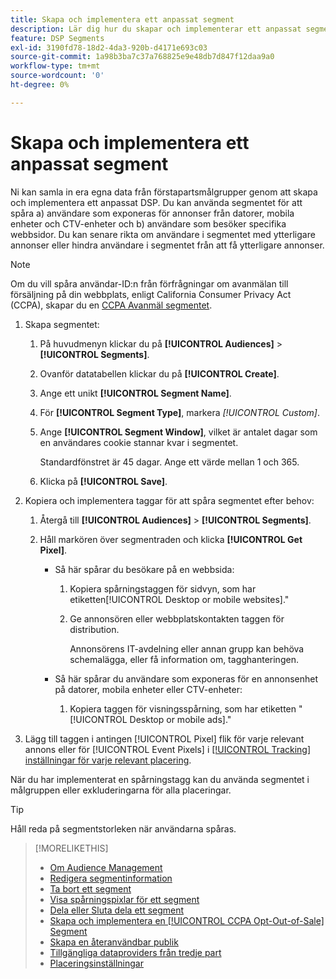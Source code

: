 ```yaml
---
title: Skapa och implementera ett anpassat segment
description: Lär dig hur du skapar och implementerar ett anpassat segment för att spåra användare som exponeras för annonser eller användare som besöker dina webbsidor.
feature: DSP Segments
exl-id: 3190fd78-18d2-4da3-920b-d4171e693c03
source-git-commit: 1a98b3ba7c37a768825e9e48db7d847f12daa9a0
workflow-type: tm+mt
source-wordcount: '0'
ht-degree: 0%

---
```


# Skapa och implementera ett anpassat segment

Ni kan samla in era egna data från förstapartsmålgrupper genom att skapa och implementera ett anpassat DSP. Du kan använda segmentet för att spåra a) användare som exponeras för annonser från datorer, mobila enheter och CTV-enheter och b) användare som besöker specifika webbsidor. Du kan senare rikta om användare i segmentet med ytterligare annonser eller hindra användare i segmentet från att få ytterligare annonser.

>[!NOTE]
>
>Om du vill spåra användar-ID:n från förfrågningar om avanmälan till försäljning på din webbplats, enligt California Consumer Privacy Act (CCPA), skapar du en [CCPA Avanmäl segmentet](ccpa-opt-out-segment-create.md).

1. Skapa segmentet:

   1. På huvudmenyn klickar du på **[!UICONTROL Audiences]** > **[!UICONTROL Segments]**.

   1. Ovanför datatabellen klickar du på **[!UICONTROL Create]**.

   1. Ange ett unikt **[!UICONTROL Segment Name]**.

   1. För **[!UICONTROL Segment Type]**, markera *[!UICONTROL Custom]*.

   1. Ange **[!UICONTROL Segment Window]**, vilket är antalet dagar som en användares cookie stannar kvar i segmentet.

      Standardfönstret är 45 dagar. Ange ett värde mellan 1 och 365.

   1. Klicka på **[!UICONTROL Save]**.

1. Kopiera och implementera taggar för att spåra segmentet efter behov:

   1. Återgå till **[!UICONTROL Audiences]** > **[!UICONTROL Segments]**.

   2. Håll markören över segmentraden och klicka **[!UICONTROL Get Pixel]**.

      * Så här spårar du besökare på en webbsida:

         1. Kopiera spårningstaggen för sidvyn, som har etiketten[!UICONTROL Desktop or mobile websites].&quot;

         1. Ge annonsören eller webbplatskontakten taggen för distribution.

            Annonsörens IT-avdelning eller annan grupp kan behöva schemalägga, eller få information om, tagghanteringen.
      * Så här spårar du användare som exponeras för en annonsenhet på datorer, mobila enheter eller CTV-enheter:

         1. Kopiera taggen för visningsspårning, som har etiketten &quot;[!UICONTROL Desktop or mobile ads].&quot;


1. Lägg till taggen i antingen [!UICONTROL Pixel] flik för varje relevant annons eller för [!UICONTROL Event Pixels] i [[!UICONTROL Tracking] inställningar för varje relevant placering](/help/dsp/campaign-management/placements/placement-settings.md#placement-tracking).

När du har implementerat en spårningstagg kan du använda segmentet i målgruppen eller exkluderingarna för alla placeringar.

>[!TIP]
>
>Håll reda på segmentstorleken när användarna spåras.

>[!MORELIKETHIS]
>
>* [Om Audience Management](audience-about.md)
>* [Redigera segmentinformation](segment-edit.md)
>* [Ta bort ett segment](segment-delete.md)
>* [Visa spårningspixlar för ett segment](segment-view-pixels.md)
>* [Dela eller Sluta dela ett segment](segment-share.md)
>* [Skapa och implementera en [!UICONTROL CCPA Opt-Out-of-Sale] Segment](ccpa-opt-out-segment-create.md)
>* [Skapa en återanvändbar publik](reusable-audience-create.md)
>* [Tillgängliga dataproviders från tredje part](third-party-data-providers.md)
>* [Placeringsinställningar](/help/dsp/campaign-management/placements/placement-settings.md)

